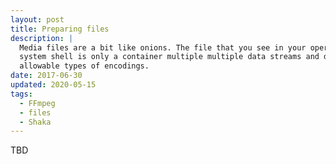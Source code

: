 ```yaml
---
layout: post
title: Preparing files
description: |
  Media files are a bit like onions. The file that you see in your operating
  system shell is only a container multiple multiple data streams and different
  allowable types of encodings.
date: 2017-06-30
updated: 2020-05-15
tags:
  - FFmpeg
  - files
  - Shaka
---
```


TBD
